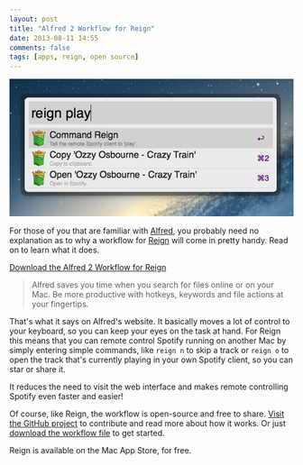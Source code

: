 ```yaml
---
layout: post
title: "Alfred 2 Workflow for Reign"
date: 2013-08-11 14:55
comments: false
tags: [apps, reign, open source]
---
```


![Alfred 2 Workflow for Reigh](/assets/img/old/apps/reign/screenshots/alfred.jpg)

For those of you that are familiar with [Alfred](http://www.alfredapp.com/),
you probably need no explanation as to why a workflow for [Reign](/reign) will come in 
pretty handy. Read on to learn what it does.

[Download the Alfred 2 Workflow for Reign](https://raw.github.com/DangerCove/reign-alfred2-workflow/master/Reign%20for%20Spotify.alfredworkflow)

<!-- more -->

> Alfred saves you time when you search for files online or on your Mac. Be more productive with hotkeys, keywords and file actions at your fingertips.

That's what it says on Alfred's website. It basically moves a lot of control to
your keyboard, so you can keep your eyes on the task at hand. For Reign this
means that you can remote control Spotify running on another Mac by simply
entering simple commands, like ```reign n``` to skip a track or ```reign o```
to open the track that's currently playing in your own Spotify client, so you
can star or share it.

It reduces the need to visit the web interface and makes remote controlling
Spotify even faster and easier!

Of course, like Reign, the workflow is open-source and free to share. [Visit the GitHub project](https://github.com/DangerCove/reign-alfred2-workflow) to contribute and read more about how it works. Or just [download the workflow file](https://raw.github.com/DangerCove/reign-alfred2-workflow/master/Reign%20for%20Spotify.alfredworkflow) to get started.

Reign is available on the Mac App Store, for free.
